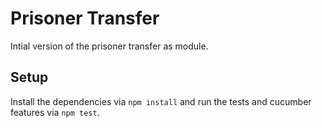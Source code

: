 Prisoner Transfer
=================
Intial version of the prisoner transfer as module.

Setup
-----
Install the dependencies via `npm install` and run the tests and cucumber features via `npm test`.

